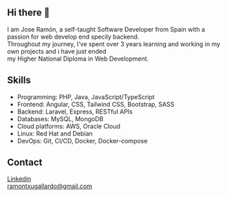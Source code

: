 ## Hi there 👋
I am Jose Ramón, a self-taught Software Developer from Spain with a passion for web develop end specily backend.
<br>
Throughout my journey, I've spent over 3 years learning and working in my own projects and i have just ended
<br>
my Higher National Diploma in Web Development.

## Skills
<ul>
<li>Programming: PHP, Java, JavaScript/TypeScript</li>
<li>Frontend: Angular, CSS, Tailwind CSS, Bootstrap, SASS</li>
<li>Backend: Laravel, Express, RESTful APIs</li>
<li>Databases: MySQL, MongoDB</li>
<li>Cloud platforms: AWS, Oracle Cloud</li>
<li>Linux: Red Hat and Debian</li>
<li>DevOps: Git, CI/CD, Docker, Docker-compose</li>
</ul>

## Contact
<a href='https://www.linkedin.com/in/jos%C3%A9-ram%C3%B3n-gallardo-azc%C3%A1rate-616849273/'>Linkedin</a>
<br>
<a href='ramontxugallardo@gmail.com'>ramontxugallardo@gmail.com</a>

<!--
**Ramon253/ramon253** is a ✨ _special_ ✨ repository because its `README.md` (this file) appears on your GitHub profile.

Here are some ideas to get you started:

- 🔭 I’m currently working on ...
- 🌱 I’m currently learning ...
- 👯 I’m looking to collaborate on ...
- 🤔 I’m looking for help with ...
- 💬 Ask me about ...
- 📫 How to reach me: ...
- 😄 Pronouns: ...
- ⚡ Fun fact: ...
-->
